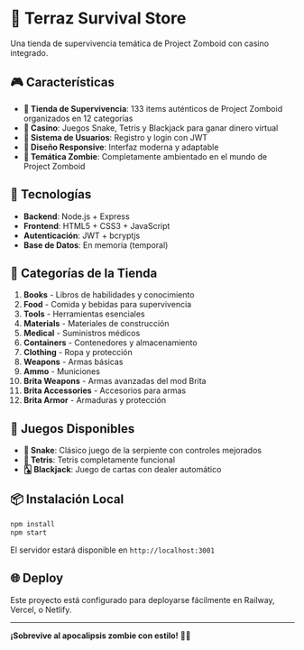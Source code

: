 # 🧟 Terraz Survival Store

Una tienda de supervivencia temática de Project Zomboid con casino integrado.

## 🎮 Características

- **🛒 Tienda de Supervivencia**: 133 items auténticos de Project Zomboid organizados en 12 categorías
- **🎰 Casino**: Juegos Snake, Tetris y Blackjack para ganar dinero virtual
- **🔐 Sistema de Usuarios**: Registro y login con JWT
- **🎨 Diseño Responsive**: Interfaz moderna y adaptable
- **🧟 Temática Zombie**: Completamente ambientado en el mundo de Project Zomboid

## 🚀 Tecnologías

- **Backend**: Node.js + Express
- **Frontend**: HTML5 + CSS3 + JavaScript
- **Autenticación**: JWT + bcryptjs
- **Base de Datos**: En memoria (temporal)

## 🏪 Categorías de la Tienda

1. **Books** - Libros de habilidades y conocimiento
2. **Food** - Comida y bebidas para supervivencia
3. **Tools** - Herramientas esenciales
4. **Materials** - Materiales de construcción
5. **Medical** - Suministros médicos
6. **Containers** - Contenedores y almacenamiento
7. **Clothing** - Ropa y protección
8. **Weapons** - Armas básicas
9. **Ammo** - Municiones
10. **Brita Weapons** - Armas avanzadas del mod Brita
11. **Brita Accessories** - Accesorios para armas
12. **Brita Armor** - Armaduras y protección

## 🎯 Juegos Disponibles

- **🐍 Snake**: Clásico juego de la serpiente con controles mejorados
- **🧩 Tetris**: Tetris completamente funcional
- **🂡 Blackjack**: Juego de cartas con dealer automático

## 📦 Instalación Local

```bash
npm install
npm start
```

El servidor estará disponible en `http://localhost:3001`

## 🌐 Deploy

Este proyecto está configurado para deployarse fácilmente en Railway, Vercel, o Netlify.

---

**¡Sobrevive al apocalipsis zombie con estilo!** 🧟‍♂️

